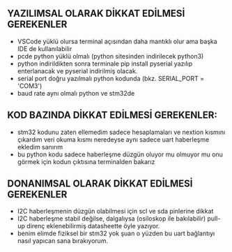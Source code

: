 ## YAZILIMSAL OLARAK DİKKAT EDİLMESİ GEREKENLER
- VSCode yüklü olursa terminal açısından daha mantıklı olur ama başka IDE de kullanılabilir
- pcde python yüklü olmalı (python sitesinden indirilecek python3)
- python indirildikten sonra terminale pip install pyserial yazılıp enterlanacak ve pyserial indirilmiş olacak.
- serial port doğru yazılmalı python kodunda (bkz. SERIAL_PORT = 'COM3')
- baud rate aynı olmalı python ve stm32de

## KOD BAZINDA DİKKAT EDİLMESİ GEREKENLER:
- stm32 kodunu zaten ellemedim sadece hesaplamaları ve nextion kısmını çıkardım veri okuma kısmı neredeyse aynı sadece uart haberleşme ekledim sanırım
- bu python kodu sadece haberleşme düzgün oluyor mu olmuyor mu onu görmek için kodun çıktısına terminalden bakarız

## DONANIMSAL OLARAK DİKKAT EDİLMESİ GEREKENLER
- I2C haberleşmenin düzgün olabilmesi için scl ve sda pinlerine dikkat
- I2C haberleşme stabil değilse, dalgalıysa (osiloskop ile bakılabilir) pull-up direnç eklenebilirmiş datasheette öyle yazıyor.
- benim elimde fiziksel bir stm32 yok şuan o yüzden bu uart bağlantıyı nasıl yapıcan sana bırakıyorum.
